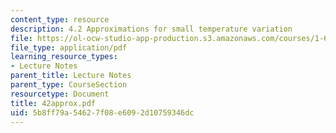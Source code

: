 ```yaml
---
content_type: resource
description: 4.2 Approximations for small temperature variation
file: https://ol-ocw-studio-app-production.s3.amazonaws.com/courses/1-63-advanced-fluid-dynamics-of-the-environment-fall-2002/5b8ff79a54627f08e6092d10759346dc_42approx.pdf
file_type: application/pdf
learning_resource_types:
- Lecture Notes
parent_title: Lecture Notes
parent_type: CourseSection
resourcetype: Document
title: 42approx.pdf
uid: 5b8ff79a-5462-7f08-e609-2d10759346dc
---
```

